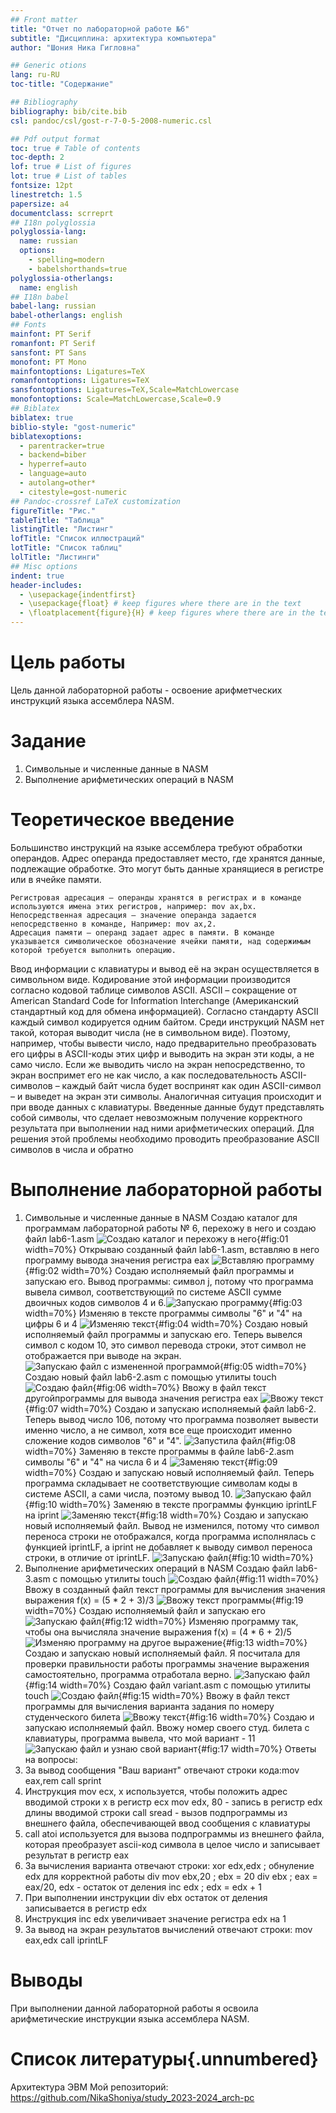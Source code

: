 ```yaml
---
## Front matter
title: "Отчет по лабораторной работе №6"
subtitle: "Дисциплина: архитектура компьютера"
author: "Шония Ника Гигловна"

## Generic otions
lang: ru-RU
toc-title: "Содержание"

## Bibliography
bibliography: bib/cite.bib
csl: pandoc/csl/gost-r-7-0-5-2008-numeric.csl

## Pdf output format
toc: true # Table of contents
toc-depth: 2
lof: true # List of figures
lot: true # List of tables
fontsize: 12pt
linestretch: 1.5
papersize: a4
documentclass: scrreprt
## I18n polyglossia
polyglossia-lang:
  name: russian
  options:
	- spelling=modern
	- babelshorthands=true
polyglossia-otherlangs:
  name: english
## I18n babel
babel-lang: russian
babel-otherlangs: english
## Fonts
mainfont: PT Serif
romanfont: PT Serif
sansfont: PT Sans
monofont: PT Mono
mainfontoptions: Ligatures=TeX
romanfontoptions: Ligatures=TeX
sansfontoptions: Ligatures=TeX,Scale=MatchLowercase
monofontoptions: Scale=MatchLowercase,Scale=0.9
## Biblatex
biblatex: true
biblio-style: "gost-numeric"
biblatexoptions:
  - parentracker=true
  - backend=biber
  - hyperref=auto
  - language=auto
  - autolang=other*
  - citestyle=gost-numeric
## Pandoc-crossref LaTeX customization
figureTitle: "Рис."
tableTitle: "Таблица"
listingTitle: "Листинг"
lofTitle: "Список иллюстраций"
lotTitle: "Список таблиц"
lolTitle: "Листинги"
## Misc options
indent: true
header-includes:
  - \usepackage{indentfirst}
  - \usepackage{float} # keep figures where there are in the text
  - \floatplacement{figure}{H} # keep figures where there are in the text
---
```


# Цель работы

Цель данной лабораторной работы - освоение арифметческих инструкций языка ассемблера NASM.
# Задание

1. Символьные и численные данные в NASM
2. Выполнение арифметических операций в NASM

# Теоретическое введение

Большинство инструкций на языке ассемблера требуют обработки операндов. Адрес операнда предоставляет место, где хранятся данные, подлежащие обработке. Это могут быть данные хранящиеся в регистре или в ячейке памяти.

    Регистровая адресация – операнды хранятся в регистрах и в команде используются имена этих регистров, например: mov ax,bx.
    Непосредственная адресация – значение операнда задается непосредственно в команде, Например: mov ax,2.
    Адресация памяти – операнд задает адрес в памяти. В команде указывается символическое обозначение ячейки памяти, над содержимым которой требуется выполнить операцию.

Ввод информации с клавиатуры и вывод её на экран осуществляется в символьном виде. Кодирование этой информации производится согласно кодовой таблице символов ASCII. ASCII – сокращение от American Standard Code for Information Interchange (Американский стандартный код для обмена информацией). Согласно стандарту ASCII каждый символ кодируется одним байтом. Среди инструкций NASM нет такой, которая выводит числа (не в символьном виде). Поэтому, например, чтобы вывести число, надо предварительно преобразовать его цифры в ASCII-коды этих цифр и выводить на экран эти коды, а не само число. Если же выводить число на экран непосредственно, то экран воспримет его не как число, а как последовательность ASCII-символов – каждый байт числа будет воспринят как один ASCII-символ – и выведет на экран эти символы. Аналогичная ситуация происходит и при вводе данных с клавиатуры. Введенные данные будут представлять собой символы, что сделает невозможным получение корректного результата при выполнении над ними арифметических операций. Для решения этой проблемы необходимо проводить преобразование ASCII символов в числа и обратно
# Выполнение лабораторной работы

1. Символьные и численные данные в NASM
Создаю каталог для программам лабораторной работы № 6, перехожу в него и
создаю файл lab6-1.asm ![Создаю каталог и перехожу в него](image/01.png){#fig:01 width=70%}
Открываю созданный файл lab6-1.asm, вставляю в него программу вывода значения регистра eax ![Вставляю программу](image/02.png){#fig:02 width=70%}
Создаю исполняемый файл программы и запускаю его. Вывод программы: символ j, потому что программа вывела символ, соответствующий по системе ASCII сумме двоичных кодов символов 4 и 6.![Запускаю программу](image/03.png){#fig:03 width=70%}
Изменяю в тексте программы символы "6" и "4" на цифры 6 и 4 ![Изменяю текст](image/04.png){#fig:04 width=70%}
Создаю новый исполняемый файл программы и запускаю его. Теперь вывелся символ с кодом 10, это символ перевода строки, этот символ не отображается при выводе на экран. ![Запускаю файл с измененной программой](image/05.png){#fig:05 width=70%}
Создаю новый файл lab6-2.asm с помощью утилиты touch ![Создаю файл](image/06.png){#fig:06 width=70%}
Ввожу в файл текст другойпрограммы для вывода значения регистра eax ![Ввожу текст](image/07.png){#fig:07 width=70%}
Создаю и запускаю исполняемый файл lab6-2. Теперь вывод число 106, потому что программа позволяет вывести именно число, а не символ, хотя все еще происходит именно сложение кодов символов "6" и "4". ![Запустила файл](image/08.png){#fig:08 width=70%}
Заменяю в тексте программы в файле lab6-2.asm символы "6" и "4" на числа 6 и 4 ![Заменяю текст](image/09.png){#fig:09 width=70%}
Создаю и запускаю новый исполняемый файл. Теперь программа складывает не соответствующие символам коды в системе ASCII, а сами числа, поэтому вывод 10. ![Запускаю файл](image/10.png){#fig:10 width=70%}
Заменяю в тексте программы функцию iprintLF на iprint ![Заменяю текст](image/18.png){#fig:18 width=70%}
Создаю и запускаю новый исполняемый файл. Вывод не изменился, потому что символ переноса строки не отображался, когда программа исполнялась с функцией iprintLF, а iprint не добавляет к выводу символ переноса строки, в отличие от iprintLF. ![Запускаю файл](image/10.png){#fig:10 width=70%}
2. Выполнение арифметических операций в NASM
Создаю файл lab6-3.asm с помощью утилиты touch ![Создаю файл](image/11.png){#fig:11 width=70%}
Ввожу в созданный файл текст программы для вычисления значения выражения f(x) = (5 * 2 + 3)/3 ![Ввожу текст программы](image/19.png){#fig:19 width=70%}
Создаю исполняемый файл и запускаю его ![Запускаю файл](image/12.png){#fig:12 width=70%}
Изменяю программу так, чтобы она вычисляла значение выражения f(x) = (4 * 6 + 2)/5 ![Изменяю программу на другое выражение](image/13.png){#fig:13 width=70%}
Создаю и запускаю новый исполняемый файл. Я посчитала для проверки правильности работы программы значение выражения самостоятельно, программа отработала верно. ![Запускаю файл](image/14.png){#fig:14 width=70%}
Создаю файл variant.asm с помощью утилиты touch ![Создаю файл](image/15.png){#fig:15 width=70%}
Ввожу в файл текст программы для вычисления варианта задания по номеру студенческого билета ![Ввожу текст](image/16.png){#fig:16 width=70%}
Создаю и запускаю исполняемый файл. Ввожу номер своего студ. билета с клавиатуры, программа вывела, что мой вариант - 11 ![Запускаю файл и узнаю свой вариант](image/17.png){#fig:17 width=70%}
Ответы на вопросы:
1. За вывод сообщения "Ваш вариант" отвечают строки кода:mov eax,rem call sprint
2. Инструкция mov ecx, x используется, чтобы положить адрес вводимой строки x в регистр ecx mov edx, 80 - запись в регистр edx длины вводимой строки call sread - вызов подпрограммы из внешнего файла, обеспечивающей ввод сообщения с клавиатуры
3. call atoi используется для вызова подпрограммы из внешнего файла, которая преобразует ascii-код символа в целое число и записывает результат в регистр eax
4. За вычисления варианта отвечают строки:
xor edx,edx ; обнуление edx для корректной работы div
mov ebx,20 ; ebx = 20
div ebx ; eax = eax/20, edx - остаток от деления
inc edx ; edx = edx + 1
5. При выполнении инструкции div ebx остаток от деления записывается в регистр edx
6. Инструкция inc edx увеличивает значение регистра edx на 1
7. За вывод на экран результатов вычислений отвечают строки:
mov eax,edx
call iprintLF

# Выводы

При выполнении данной лабораторной работы я освоила арифметические инструкции языка ассемблера NASM.

# Список литературы{.unnumbered}

Архитектура ЭВМ 
Мой репозиторий: https://github.com/NikaShoniya/study_2023-2024_arch-pc
